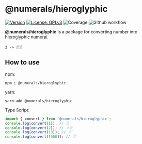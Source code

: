 # @numerals/hieroglyphic

[![Version](https://img.shields.io/badge/version-0.0.1-blue.svg)](https://github.com/amerharb/numerals/tree/hieroglyphic/version/0.0.1)
[![License: GPLv3](https://img.shields.io/badge/License-ISC-blue.svg)](https://opensource.org/licenses/ISC)
![Coverage](https://raw.githubusercontent.com/amerharb/numerals/hieroglyphic/version/0.0.1/packages/hieroglyphic/badges/coverage.svg)
![Github workflow](https://github.com/amerharb/numerals/actions/workflows/lint-test.yaml/badge.svg?branch=hieroglyphic/version/0.0.1)

**@numerals/hieroglyphic** is a package for converting number into hieroglyphic numeral.

`2 -> 𓀀𓀀`

## How to use
npm:
```shell
npm i @numerals/hieroglyphic
```

yarn:
```shell
yarn add @numerals/hieroglyphic
```

Type Script:
```ts
import { convert } from '@numerals/hieroglyphic';
console.log(convert(1)); // 𓀀
console.log(convert(2)); // 𓀀𓀀
console.log(convert(10)); // 𓀊
console.log(convert(1000)); // 𓀪
```

